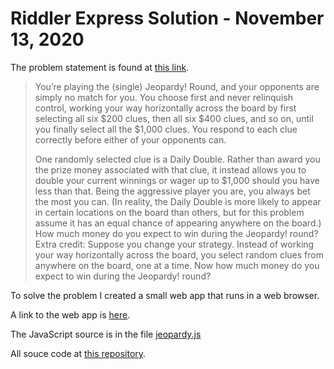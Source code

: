 # Riddler Express Solution - November 13, 2020

The problem statement is found at [this link](https://fivethirtyeight.com/features/can-you-snatch-defeat-from-the-jaws-of-victory/).

> You’re playing the (single) Jeopardy! Round, and your opponents are simply no match for you. 
> You choose first and never relinquish control, working your way horizontally across the board by first selecting all six $200 clues, then all six $400 clues, and so on, until you finally select all the $1,000 clues. 
> You respond to each clue correctly before either of your opponents can.
>
> One randomly selected clue is a Daily Double.
> Rather than award you the prize money associated with that clue, it instead allows you to double your current winnings or wager up to $1,000 should you have less than that. 
> Being the aggressive player you are, you always bet the most you can. 
> (In reality, the Daily Double is more likely to appear in certain locations on the board than others, but for this problem assume it has an equal chance of appearing anywhere on the board.)
> How much money do you expect to win during the Jeopardy! round?
> Extra credit: Suppose you change your strategy. Instead of working your way horizontally across the board, you select random clues from anywhere on the board, one at a time. 
> Now how much money do you expect to win during the Jeopardy! round?

To solve the problem I created a small web app that runs in a web browser.

A link to the web app is [here](jeopardy.html).

The JavaScript source is in the file [jeopardy.js](jeopardy.js)

All souce code at [this repository](https://github.com/Prof-Sears/prof-sears.github.io/tree/main/Riddler/Express-2020-11-13).
